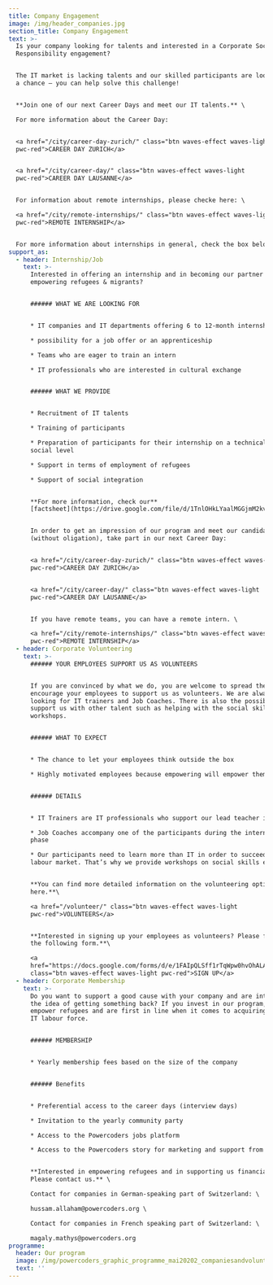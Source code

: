 ```yaml
---
title: Company Engagement
image: /img/header_companies.jpg
section_title: Company Engagement
text: >-
  Is your company looking for talents and interested in a Corporate Social
  Responsibility engagement?


  The IT market is lacking talents and our skilled participants are looking for
  a chance – you can help solve this challenge! 


  **Join one of our next Career Days and meet our IT talents.** \

  For more information about the Career Day: 


  <a href="/city/career-day-zurich/" class="btn waves-effect waves-light
  pwc-red">CAREER DAY ZURICH</a> 


  <a href="/city/career-day/" class="btn waves-effect waves-light
  pwc-red">CAREER DAY LAUSANNE</a> 


  For information about remote internships, please checke here: \

  <a href="/city/remote-internships/" class="btn waves-effect waves-light
  pwc-red">REMOTE INTERNSHIP</a> 


  For more information about internships in general, check the box below.
support_as:
  - header: Internship/Job
    text: >-
      Interested in offering an internship and in becoming our partner in
      empowering refugees & migrants?


      ###### WHAT WE ARE LOOKING FOR


      * IT companies and IT departments offering 6 to 12-month internships

      * possibility for a job offer or an apprenticeship

      * Teams who are eager to train an intern

      * IT professionals who are interested in cultural exchange 


      ###### WHAT WE PROVIDE


      * Recruitment of IT talents

      * Training of participants

      * Preparation of participants for their internship on a technical and
      social level 

      * Support in terms of employment of refugees 

      * Support of social integration  


      **For more information, check our**
      [factsheet](https://drive.google.com/file/d/1TnlOHkLYaalMGGjmM2kvN6oJON3KVtpY/view). 


      In order to get an impression of our program and meet our candidates
      (without oligation), take part in our next Career Day:


      <a href="/city/career-day-zurich/" class="btn waves-effect waves-light
      pwc-red">CAREER DAY ZURICH</a>


      <a href="/city/career-day/" class="btn waves-effect waves-light
      pwc-red">CAREER DAY LAUSANNE</a> 


      If you have remote teams, you can have a remote intern. \

      <a href="/city/remote-internships/" class="btn waves-effect waves-light
      pwc-red">REMOTE INTERNSHIP</a>
  - header: Corporate Volunteering
    text: >-
      ###### YOUR EMPLOYEES SUPPORT US AS VOLUNTEERS


      If you are convinced by what we do, you are welcome to spread the word and
      encourage your employees to support us as volunteers. We are always
      looking for IT trainers and Job Coaches. There is also the possibility to
      support us with other talent such as helping with the social skills
      workshops.  


      ###### WHAT TO EXPECT


      * The chance to let your employees think outside the box

      * Highly motivated employees because empowering will empower them


      ###### DETAILS


      * IT Trainers are IT professionals who support our lead teacher in class 

      * Job Coaches accompany one of the participants during the internship
      phase

      * Our participants need to learn more than IT in order to succeed in the
      labour market. That’s why we provide workshops on social skills etc.


      **You can find more detailed information on the volunteering options
      here.**\

      <a href="/volunteer/" class="btn waves-effect waves-light
      pwc-red">VOLUNTEERS</a>


      **Interested in signing up your employees as volunteers? Please fill in
      the following form.**\

      <a
      href="https://docs.google.com/forms/d/e/1FAIpQLSff1rTqWpw0hvOhALAy8OEbViZK43PhtbQTV9nRG4GE5g1w3Q/viewform"
      class="btn waves-effect waves-light pwc-red">SIGN UP</a>
  - header: Corporate Membership
    text: >-
      Do you want to support a good cause with your company and are intrigued by
      the idea of getting something back? If you invest in our program, you
      empower refugees and are first in line when it comes to acquiring talented
      IT labour force.


      ###### MEMBERSHIP


      * Yearly membership fees based on the size of the company


      ###### Benefits


      * Preferential access to the career days (interview days)

      * Invitation to the yearly community party

      * Access to the Powercoders jobs platform

      * Access to the Powercoders story for marketing and support from us


      **Interested in empowering refugees and in supporting us financially?
      Please contact us.** \

      Contact for companies in German-speaking part of Switzerland: \

      hussam.allaham@powercoders.org \

      Contact for companies in French speaking part of Switzerland: \

      magaly.mathys@powercoders.org
programme:
  header: Our program
  image: /img/powercoders_graphic_programme_mai20202_companiesandvolunteers.png
  text: ''
---
```


